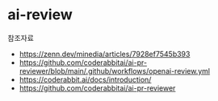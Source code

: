 # ai-review

참조자료

-   https://zenn.dev/minedia/articles/7928ef7545b393
-   https://github.com/coderabbitai/ai-pr-reviewer/blob/main/.github/workflows/openai-review.yml
-   https://coderabbit.ai/docs/introduction/
-   https://github.com/coderabbitai/ai-pr-reviewer
